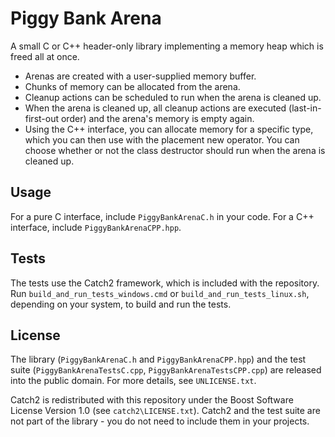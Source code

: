 # Piggy Bank Arena

A small C or C++ header-only library implementing a memory heap which is freed all at once.
* Arenas are created with a user-supplied memory buffer.
* Chunks of memory can be allocated from the arena.
* Cleanup actions can be scheduled to run when the arena is cleaned up.
* When the arena is cleaned up, all cleanup actions are executed (last-in-first-out order) and the arena's memory is empty again.
* Using the C++ interface, you can allocate memory for a specific type, which you can then use with the placement new operator. You can choose whether or not the class destructor should run when the arena is cleaned up.

## Usage
For a pure C interface, include `PiggyBankArenaC.h` in your code. For a C++ interface, include `PiggyBankArenaCPP.hpp`.

## Tests
The tests use the Catch2 framework, which is included with the repository. Run `build_and_run_tests_windows.cmd` or `build_and_run_tests_linux.sh`, depending on your system, to build and run the tests.

## License
The library (`PiggyBankArenaC.h` and `PiggyBankArenaCPP.hpp`) and the test suite (`PiggyBankArenaTestsC.cpp`, `PiggyBankArenaTestsCPP.cpp`) are released into the public domain. For more details, see `UNLICENSE.txt`.

Catch2 is redistributed with this repository under the Boost Software License Version 1.0 (see `catch2\LICENSE.txt`). Catch2 and the test suite are not part of the library - you do not need to include them in your projects.